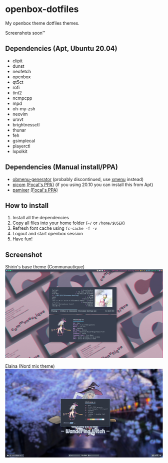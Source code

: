 # openbox-dotfiles
My openbox theme dotfiles themes.

Screenshots soon™

## Dependencies (Apt, Ubuntu 20.04)
- clipit
- dunst
- neofetch
- openbox
- qt5ct 
- rofi
- tint2
- ncmpcpp
- mpd
- oh-my-zsh
- neovim
- urxvt
- brightnessctl
- thunar
- feh
- gsimplecal
- playerctl
- lxpolkit



## Dependencies (Manual install/PPA)
- [obmenu-generator](https://github.com/trizen/obmenu-generator) (probably discontinued, use [xmenu](https://github.com/phillbush/xmenu) instead)
- [picom](https://github.com/yshui/picom) [(Focal's PPA)](https://launchpad.net/~spvkgn/+archive/ubuntu/ppa) (if you using 20.10 you can install this from Apt)
- [pamixer](https://github.com/cdemoulins/pamixer) [(Focal's PPA)](https://launchpad.net/~dysfunctionalprogramming/+archive/ubuntu/pamixer)

## How to install
1. Install all the dependencies
2. Copy all files into your home folder (`~/` or `/home/$USER`)
3. Refresh font cache using `fc-cache -f -v`
4. Logout and start openbox session
5. Have fun!

## Screenshot

Shirin's base theme (Communautique)
![Communautique](screenshots/Shirin.png)

Elaina (Nord mix theme)
![Elaina](screenshots/Elaina.png)
